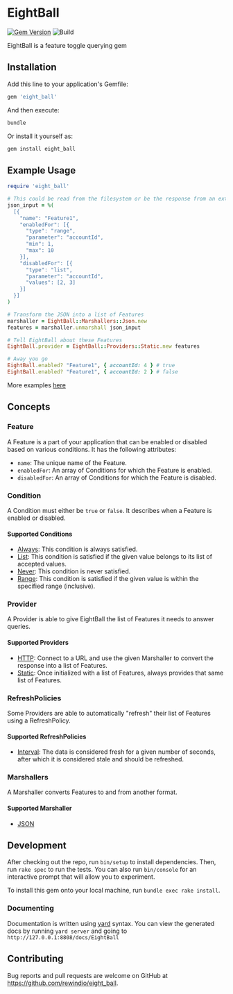 # EightBall

[![Gem Version](https://badge.fury.io/rb/eight_ball.png)](https://badge.fury.io/rb/eight_ball) ![Build](https://github.com/rewindio/eight_ball/workflows/tag-and-release/badge.svg)

EightBall is a feature toggle querying gem

## Installation

Add this line to your application's Gemfile:

```ruby
gem 'eight_ball'
```

And then execute:

```ruby
bundle
```

Or install it yourself as:

```ruby
gem install eight_ball
```

## Example Usage

```ruby
require 'eight_ball'

# This could be read from the filesystem or be the response from an external service, etc.
json_input = %(
  [{
    "name": "Feature1",
    "enabledFor": [{
      "type": "range",
      "parameter": "accountId",
      "min": 1,
      "max": 10
    }],
    "disabledFor": [{
      "type": "list",
      "parameter": "accountId",
      "values": [2, 3]
    }]
  }]
)

# Transform the JSON into a list of Features
marshaller = EightBall::Marshallers::Json.new
features = marshaller.unmarshall json_input

# Tell EightBall about these Features
EightBall.provider = EightBall::Providers::Static.new features

# Away you go
EightBall.enabled? "Feature1", { accountId: 4 } # true
EightBall.enabled? "Feature1", { accountId: 2 } # false
```

More examples [here](examples)

## Concepts

### Feature

A Feature is a part of your application that can be enabled or disabled based on various conditions. It has the following attributes:

- `name`: The unique name of the Feature.
- `enabledFor`: An array of Conditions for which the Feature is enabled.
- `disabledFor`: An array of Conditions for which the Feature is disabled.

### Condition

A Condition must either be `true` or `false`. It describes when a Feature is enabled or disabled.

#### Supported Conditions

- [Always](lib/eight_ball/conditions/always.rb):  This condition is always satisfied.
- [List](lib/eight_ball/conditions/list.rb): This condition is satisfied if the given value belongs to its list of accepted values.
- [Never](lib/eight_ball/conditions/never.rb): This condition is never satisfied.
- [Range](lib/eight_ball/conditions/range.rb): This condition is satisfied if the given value is within the specified range (inclusive).

### Provider

A Provider is able to give EightBall the list of Features it needs to answer queries.

#### Supported Providers

- [HTTP](lib/eight_ball/providers/http.rb): Connect to a URL and use the given Marshaller to convert the response into a list of Features.
- [Static](lib/eight_ball/providers/static.rb): Once initialized with a list of Features, always provides that same list of Features.

### RefreshPolicies

Some Providers are able to automatically "refresh" their list of Features using a RefreshPolicy.

#### Supported RefreshPolicies

- [Interval](lib/eight_ball/providers/refresh_policies/interval.rb): The data is considered fresh for a given number of seconds, after which it is considered stale and should be refreshed.

### Marshallers

A Marshaller converts Features to and from another format.

#### Supported Marshaller

- [JSON](lib/eight_ball/marshallers/json.rb)

## Development

After checking out the repo, run `bin/setup` to install dependencies. Then, run `rake spec` to run the tests. You can also run `bin/console` for an interactive prompt that will allow you to experiment.

To install this gem onto your local machine, run `bundle exec rake install`.

### Documenting

Documentation is written using [yard](https://yardoc.org/) syntax. You can view the generated docs by running `yard server` and going to `http://127.0.0.1:8808/docs/EightBall`

## Contributing

Bug reports and pull requests are welcome on GitHub at https://github.com/rewindio/eight_ball.
